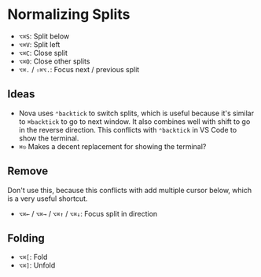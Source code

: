 # Normalizing Splits

- `⌥⌘S`: Split below
- `⌥⌘V`: Split left
- `⌥⌘C`: Close split
- `⌥⌘O`: Close other splits
- `⌥⌘.` / `⇧⌘⌥.`: Focus next / previous split

## Ideas

- Nova uses `⌃backtick` to switch splits, which is useful because it's similar to `⌘backtick` to go to next window. It also combines well with shift to go in the reverse direction. This conflicts with `⌃backtick` in VS Code to show the terminal.
- `⌘⎋` Makes a decent replacement for showing the terminal?

## Remove

Don't use this, because this conflicts with add multiple cursor below, which is a very useful shortcut.

- `⌥⌘←` / `⌥⌘→` / `⌥⌘↑` / `⌥⌘↓`: Focus split in direction

## Folding

- `⌥⌘[`: Fold
- `⌥⌘]`: Unfold
